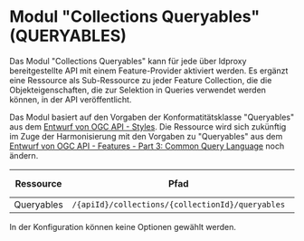 # Modul "Collections Queryables" (QUERYABLES)

Das Modul "Collections Queryables" kann für jede über ldproxy bereitgestellte API mit einem Feature-Provider aktiviert werden. Es ergänzt eine Ressource als Sub-Ressource zu jeder Feature Collection, die die Objekteigenschaften, die zur Selektion in Queries verwendet werden können, in der API veröffentlicht.

Das Modul basiert auf den Vorgaben der Konformatitätsklasse "Queryables" aus dem [Entwurf von OGC API - Styles](http://docs.opengeospatial.org/DRAFTS/20-009.html#rc_queryables). Die Ressource wird sich zukünftig im Zuge der Harmonisierung mit den Vorgaben zu "Queryables" aus dem [Entwurf von OGC API - Features - Part 3: Common Query Language](http://docs.opengeospatial.org/DRAFTS/19-079.html#filter-queryables) noch ändern.

|Ressource |Pfad |HTTP-Methode |Unterstützte Ausgabeformate
| --- | --- | --- | ---
|Queryables |`/{apiId}/collections/{collectionId}/queryables` |GET |HTML, JSON

In der Konfiguration können keine Optionen gewählt werden.